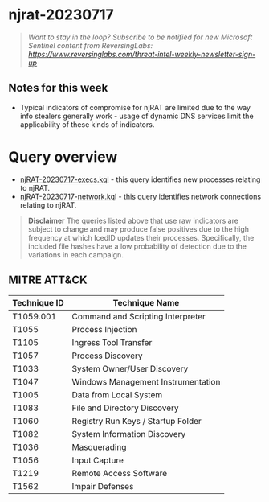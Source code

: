 # njrat-20230717

> *Want to stay in the loop? Subscribe to be notified for new Microsoft Sentinel content from ReversingLabs: https://www.reversinglabs.com/threat-intel-weekly-newsletter-sign-up*

## Notes for this week
- Typical indicators of compromise for njRAT are limited due to the way info stealers generally work - usage of dynamic DNS services limit the applicability of these kinds of indicators.

# Query overview

- [njRAT-20230717-execs.kql](./njRAT-20230717-execs.kql) - this query identifies new processes relating to njRAT.
- [njRAT-20230717-network.kql](./njRAT-20230717-network.kql) - this query identifies network connections relating to njRAT.


> **Disclaimer**
> The queries listed above that use raw indicators are subject to change and may produce false positives due to the high frequency at which IcedID updates their processes. Specifically, the included file hashes have a low probability of detection due to the variations in each campaign. 

## MITRE ATT&CK
| Technique ID | Technique Name                        |
|--------------|---------------------------------------|
| T1059.001    | Command and Scripting Interpreter     |
| T1055        | Process Injection                     |
| T1105        | Ingress Tool Transfer                 |
| T1057        | Process Discovery                     |
| T1033        | System Owner/User Discovery           |
| T1047        | Windows Management Instrumentation    |
| T1005        | Data from Local System                |
| T1083        | File and Directory Discovery          |
| T1060        | Registry Run Keys / Startup Folder    |
| T1082        | System Information Discovery          |
| T1036        | Masquerading                          |
| T1056        | Input Capture                         |
| T1219        | Remote Access Software                |
| T1562        | Impair Defenses                       |
